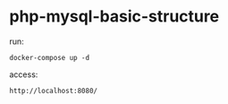 # php-mysql-basic-structure

run:

````docker-compose up -d````

access: 

````http://localhost:8080/````
